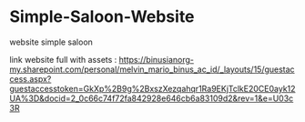 # Simple-Saloon-Website
website simple saloon


link website full with assets : https://binusianorg-my.sharepoint.com/personal/melvin_mario_binus_ac_id/_layouts/15/guestaccess.aspx?guestaccesstoken=GkXp%2B9g%2BxszXezqahqr1Ra9EKjTclkE20CE0ayk12UA%3D&docid=2_0c66c74f72fa842928e646cb6a83109d2&rev=1&e=U03c3R
